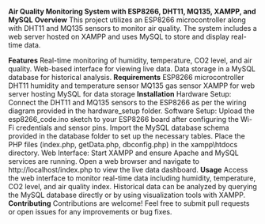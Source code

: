 **Air Quality Monitoring System with ESP8266, DHT11, MQ135, XAMPP, and MySQL**
**Overview**
This project utilizes an ESP8266 microcontroller along with DHT11 and MQ135 sensors to monitor air quality. The system includes a web server hosted on XAMPP and uses MySQL to store and display real-time data.

**Features**
Real-time monitoring of humidity, temperature, CO2 level, and air quality.
Web-based interface for viewing live data.
Data storage in a MySQL database for historical analysis.
**Requirements**
ESP8266 microcontroller
DHT11 humidity and temperature sensor
MQ135 gas sensor
XAMPP for web server hosting
MySQL for data storage
**Installation**
Hardware Setup:
Connect the DHT11 and MQ135 sensors to the ESP8266 as per the wiring diagram provided in the hardware_setup folder.
Software Setup:
Upload the esp8266_code.ino sketch to your ESP8266 board after configuring the Wi-Fi credentials and sensor pins.
Import the MySQL database schema provided in the database folder to set up the necessary tables.
Place the PHP files (index.php, getData.php, dbconfig.php) in the xampp\htdocs directory.
Web Interface:
Start XAMPP and ensure Apache and MySQL services are running.
Open a web browser and navigate to http://localhost/index.php to view the live data dashboard.
**Usage**
Access the web interface to monitor real-time data including humidity, temperature, CO2 level, and air quality index.
Historical data can be analyzed by querying the MySQL database directly or by using visualization tools with XAMPP.
**Contributing**
Contributions are welcome! Feel free to submit pull requests or open issues for any improvements or bug fixes.
